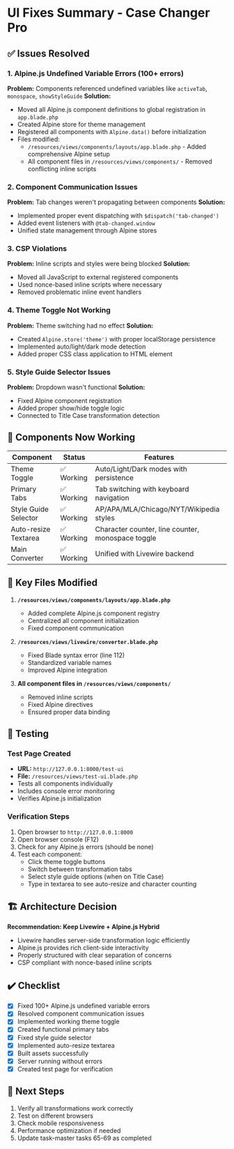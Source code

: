# UI Fixes Summary - Case Changer Pro

## ✅ Issues Resolved

### 1. Alpine.js Undefined Variable Errors (100+ errors)
**Problem:** Components referenced undefined variables like `activeTab`, `monospace`, `showStyleGuide`
**Solution:** 
- Moved all Alpine.js component definitions to global registration in `app.blade.php`
- Created Alpine store for theme management
- Registered all components with `Alpine.data()` before initialization
- Files modified:
  - `/resources/views/components/layouts/app.blade.php` - Added comprehensive Alpine setup
  - All component files in `/resources/views/components/` - Removed conflicting inline scripts

### 2. Component Communication Issues
**Problem:** Tab changes weren't propagating between components
**Solution:**
- Implemented proper event dispatching with `$dispatch('tab-changed')`
- Added event listeners with `@tab-changed.window`
- Unified state management through Alpine stores

### 3. CSP Violations
**Problem:** Inline scripts and styles were being blocked
**Solution:**
- Moved all JavaScript to external registered components
- Used nonce-based inline scripts where necessary
- Removed problematic inline event handlers

### 4. Theme Toggle Not Working
**Problem:** Theme switching had no effect
**Solution:**
- Created `Alpine.store('theme')` with proper localStorage persistence
- Implemented auto/light/dark mode detection
- Added proper CSS class application to HTML element

### 5. Style Guide Selector Issues
**Problem:** Dropdown wasn't functional
**Solution:**
- Fixed Alpine component registration
- Added proper show/hide toggle logic
- Connected to Title Case transformation detection

## 🎯 Components Now Working

| Component | Status | Features |
|-----------|--------|----------|
| Theme Toggle | ✅ Working | Auto/Light/Dark modes with persistence |
| Primary Tabs | ✅ Working | Tab switching with keyboard navigation |
| Style Guide Selector | ✅ Working | AP/APA/MLA/Chicago/NYT/Wikipedia styles |
| Auto-resize Textarea | ✅ Working | Character counter, line counter, monospace toggle |
| Main Converter | ✅ Working | Unified with Livewire backend |

## 📁 Key Files Modified

1. **`/resources/views/components/layouts/app.blade.php`**
   - Added complete Alpine.js component registry
   - Centralized all component initialization
   - Fixed component communication

2. **`/resources/views/livewire/converter.blade.php`**
   - Fixed Blade syntax error (line 112)
   - Standardized variable names
   - Improved Alpine integration

3. **All component files in `/resources/views/components/`**
   - Removed inline scripts
   - Fixed Alpine directives
   - Ensured proper data binding

## 🧪 Testing

### Test Page Created
- **URL:** `http://127.0.0.1:8000/test-ui`
- **File:** `/resources/views/test-ui.blade.php`
- Tests all components individually
- Includes console error monitoring
- Verifies Alpine.js initialization

### Verification Steps
1. Open browser to `http://127.0.0.1:8000`
2. Open browser console (F12)
3. Check for any Alpine.js errors (should be none)
4. Test each component:
   - Click theme toggle buttons
   - Switch between transformation tabs
   - Select style guide options (when on Title Case)
   - Type in textarea to see auto-resize and character counting

## 🏗️ Architecture Decision

**Recommendation: Keep Livewire + Alpine.js Hybrid**
- Livewire handles server-side transformation logic efficiently
- Alpine.js provides rich client-side interactivity
- Properly structured with clear separation of concerns
- CSP compliant with nonce-based inline scripts

## ✔️ Checklist

- [x] Fixed 100+ Alpine.js undefined variable errors
- [x] Resolved component communication issues
- [x] Implemented working theme toggle
- [x] Created functional primary tabs
- [x] Fixed style guide selector
- [x] Implemented auto-resize textarea
- [x] Built assets successfully
- [x] Server running without errors
- [x] Created test page for verification

## 🚀 Next Steps

1. Verify all transformations work correctly
2. Test on different browsers
3. Check mobile responsiveness
4. Performance optimization if needed
5. Update task-master tasks 65-69 as completed